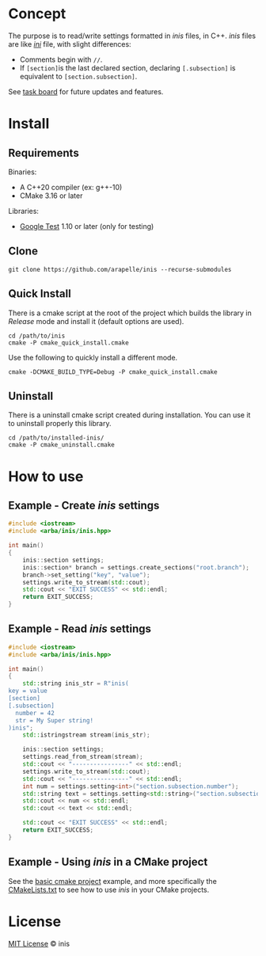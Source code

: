 # Concept

The purpose is to read/write settings formatted in *inis* files, in C++. *inis* files are like [*ini*](https://en.wikipedia.org/wiki/INI_file) file, with slight differences:

- Comments begin with `//`.
- If `[section]`is the last declared section, declaring `[.subsection]` is equivalent to `[section.subsection]`.

See [task board](https://app.gitkraken.com/glo/board/X1r6Lj2bBQARvRVB) for future updates and features.

# Install

## Requirements

Binaries:

- A C++20 compiler (ex: g++-10)
- CMake 3.16 or later

Libraries:

- [Google Test](https://github.com/google/googletest) 1.10 or later (only for testing)

## Clone

```
git clone https://github.com/arapelle/inis --recurse-submodules
```

## Quick Install

There is a cmake script at the root of the project which builds the library in *Release* mode and install it (default options are used).

```
cd /path/to/inis
cmake -P cmake_quick_install.cmake
```

Use the following to quickly install a different mode.

```
cmake -DCMAKE_BUILD_TYPE=Debug -P cmake_quick_install.cmake
```

## Uninstall

There is a uninstall cmake script created during installation. You can use it to uninstall properly this library.

```
cd /path/to/installed-inis/
cmake -P cmake_uninstall.cmake
```

# How to use

## Example - Create *inis* settings

```c++
#include <iostream>
#include <arba/inis/inis.hpp>

int main()
{
    inis::section settings;
    inis::section* branch = settings.create_sections("root.branch");
    branch->set_setting("key", "value");
    settings.write_to_stream(std::cout);
    std::cout << "EXIT SUCCESS" << std::endl;
    return EXIT_SUCCESS;
}
```

## Example - Read *inis* settings

```c++
#include <iostream>
#include <arba/inis/inis.hpp>

int main()
{
    std::string inis_str = R"inis(
key = value
[section]
[.subsection]
  number = 42
  str = My Super string!
)inis";
    std::istringstream stream(inis_str);

    inis::section settings;
    settings.read_from_stream(stream);
    std::cout << "----------------" << std::endl;
    settings.write_to_stream(std::cout);
    std::cout << "----------------" << std::endl;
    int num = settings.setting<int>("section.subsection.number");
    std::string text = settings.setting<std::string>("section.subsection.str");
    std::cout << num << std::endl;
    std::cout << text << std::endl;

    std::cout << "EXIT SUCCESS" << std::endl;
    return EXIT_SUCCESS;
}
```

## Example - Using *inis* in a CMake project

See the [basic cmake project](https://github.com/arapelle/inis/tree/master/example/basic_cmake_project) example, and more specifically the [CMakeLists.txt](https://github.com/arapelle/inis/tree/master/example/basic_cmake_project/CMakeLists.txt) to see how to use *inis* in your CMake projects.

# License

[MIT License](https://github.com/arapelle/inis/blob/master/LICENSE.md) © inis